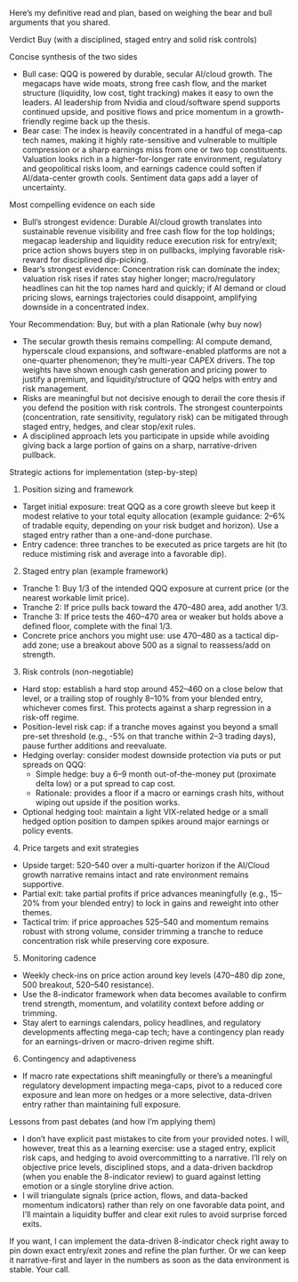 Here’s my definitive read and plan, based on weighing the bear and bull arguments that you shared.

Verdict
Buy (with a disciplined, staged entry and solid risk controls)

Concise synthesis of the two sides
- Bull case: QQQ is powered by durable, secular AI/cloud growth. The megacaps have wide moats, strong free cash flow, and the market structure (liquidity, low cost, tight tracking) makes it easy to own the leaders. AI leadership from Nvidia and cloud/software spend supports continued upside, and positive flows and price momentum in a growth-friendly regime back up the thesis.
- Bear case: The index is heavily concentrated in a handful of mega-cap tech names, making it highly rate-sensitive and vulnerable to multiple compression or a sharp earnings miss from one or two top constituents. Valuation looks rich in a higher-for-longer rate environment, regulatory and geopolitical risks loom, and earnings cadence could soften if AI/data-center growth cools. Sentiment data gaps add a layer of uncertainty.

Most compelling evidence on each side
- Bull’s strongest evidence: Durable AI/cloud growth translates into sustainable revenue visibility and free cash flow for the top holdings; megacap leadership and liquidity reduce execution risk for entry/exit; price action shows buyers step in on pullbacks, implying favorable risk-reward for disciplined dip-picking.
- Bear’s strongest evidence: Concentration risk can dominate the index; valuation risk rises if rates stay higher longer; macro/regulatory headlines can hit the top names hard and quickly; if AI demand or cloud pricing slows, earnings trajectories could disappoint, amplifying downside in a concentrated index.

Your Recommendation: Buy, but with a plan
Rationale (why buy now)
- The secular growth thesis remains compelling: AI compute demand, hyperscale cloud expansions, and software-enabled platforms are not a one-quarter phenomenon; they’re multi-year CAPEX drivers. The top weights have shown enough cash generation and pricing power to justify a premium, and liquidity/structure of QQQ helps with entry and risk management.
- Risks are meaningful but not decisive enough to derail the core thesis if you defend the position with risk controls. The strongest counterpoints (concentration, rate sensitivity, regulatory risk) can be mitigated through staged entry, hedges, and clear stop/exit rules.
- A disciplined approach lets you participate in upside while avoiding giving back a large portion of gains on a sharp, narrative-driven pullback.

Strategic actions for implementation (step-by-step)
1) Position sizing and framework
- Target initial exposure: treat QQQ as a core growth sleeve but keep it modest relative to your total equity allocation (example guidance: 2–6% of tradable equity, depending on your risk budget and horizon). Use a staged entry rather than a one-and-done purchase.
- Entry cadence: three tranches to be executed as price targets are hit (to reduce mistiming risk and average into a favorable dip).

2) Staged entry plan (example framework)
- Tranche 1: Buy 1/3 of the intended QQQ exposure at current price (or the nearest workable limit price). 
- Tranche 2: If price pulls back toward the 470–480 area, add another 1/3.
- Tranche 3: If price tests the 460–470 area or weaker but holds above a defined floor, complete with the final 1/3.
- Concrete price anchors you might use: use 470–480 as a tactical dip-add zone; use a breakout above 500 as a signal to reassess/add on strength.

3) Risk controls (non-negotiable)
- Hard stop: establish a hard stop around 452–460 on a close below that level, or a trailing stop of roughly 8–10% from your blended entry, whichever comes first. This protects against a sharp regression in a risk-off regime.
- Position-level risk cap: if a tranche moves against you beyond a small pre-set threshold (e.g., -5% on that tranche within 2–3 trading days), pause further additions and reevaluate.
- Hedging overlay: consider modest downside protection via puts or put spreads on QQQ:
  - Simple hedge: buy a 6–9 month out-of-the-money put (proximate delta low) or a put spread to cap cost.
  - Rationale: provides a floor if a macro or earnings crash hits, without wiping out upside if the position works.
- Optional hedging tool: maintain a light VIX-related hedge or a small hedged option position to dampen spikes around major earnings or policy events.

4) Price targets and exit strategies
- Upside target: 520–540 over a multi-quarter horizon if the AI/Cloud growth narrative remains intact and rate environment remains supportive.
- Partial exit: take partial profits if price advances meaningfully (e.g., 15–20% from your blended entry) to lock in gains and reweight into other themes.
- Tactical trim: if price approaches 525–540 and momentum remains robust with strong volume, consider trimming a tranche to reduce concentration risk while preserving core exposure.

5) Monitoring cadence
- Weekly check-ins on price action around key levels (470–480 dip zone, 500 breakout, 520–540 resistance).
- Use the 8-indicator framework when data becomes available to confirm trend strength, momentum, and volatility context before adding or trimming.
- Stay alert to earnings calendars, policy headlines, and regulatory developments affecting mega-cap tech; have a contingency plan ready for an earnings-driven or macro-driven regime shift.

6) Contingency and adaptiveness
- If macro rate expectations shift meaningfully or there’s a meaningful regulatory development impacting mega-caps, pivot to a reduced core exposure and lean more on hedges or a more selective, data-driven entry rather than maintaining full exposure.

Lessons from past debates (and how I’m applying them)
- I don’t have explicit past mistakes to cite from your provided notes. I will, however, treat this as a learning exercise: use a staged entry, explicit risk caps, and hedging to avoid overcommitting to a narrative. I’ll rely on objective price levels, disciplined stops, and a data-driven backdrop (when you enable the 8-indicator review) to guard against letting emotion or a single storyline drive action.
- I will triangulate signals (price action, flows, and data-backed momentum indicators) rather than rely on one favorable data point, and I’ll maintain a liquidity buffer and clear exit rules to avoid surprise forced exits.

If you want, I can implement the data-driven 8-indicator check right away to pin down exact entry/exit zones and refine the plan further. Or we can keep it narrative-first and layer in the numbers as soon as the data environment is stable. Your call.